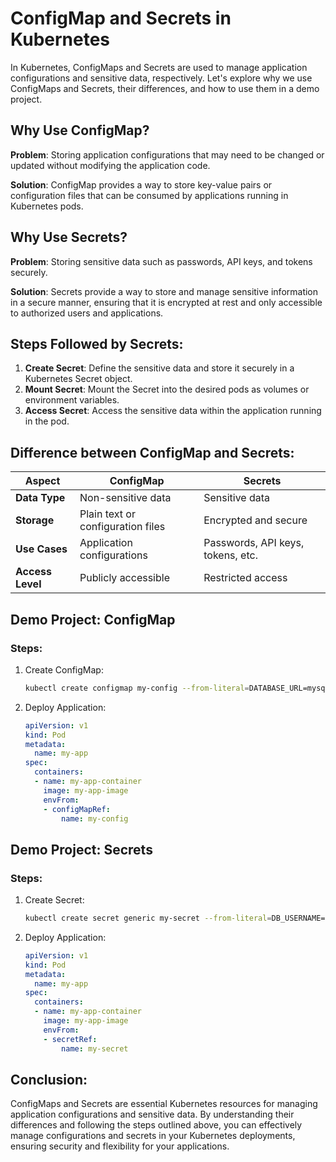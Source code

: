 # ConfigMap and Secrets in Kubernetes

In Kubernetes, ConfigMaps and Secrets are used to manage application configurations and sensitive data, respectively. Let's explore why we use ConfigMaps and Secrets, their differences, and how to use them in a demo project.

## Why Use ConfigMap?

**Problem**: Storing application configurations that may need to be changed or updated without modifying the application code.

**Solution**: ConfigMap provides a way to store key-value pairs or configuration files that can be consumed by applications running in Kubernetes pods.

## Why Use Secrets?

**Problem**: Storing sensitive data such as passwords, API keys, and tokens securely.

**Solution**: Secrets provide a way to store and manage sensitive information in a secure manner, ensuring that it is encrypted at rest and only accessible to authorized users and applications.

## Steps Followed by Secrets:

1. **Create Secret**: Define the sensitive data and store it securely in a Kubernetes Secret object.
2. **Mount Secret**: Mount the Secret into the desired pods as volumes or environment variables.
3. **Access Secret**: Access the sensitive data within the application running in the pod.

## Difference between ConfigMap and Secrets:

| Aspect          | ConfigMap                         | Secrets                            |
|-----------------|---------------------------------- |------------------------------------|
| **Data Type**   | Non-sensitive data                | Sensitive data                     |
| **Storage**     | Plain text or configuration files | Encrypted and secure               |
| **Use Cases**   | Application configurations        | Passwords, API keys, tokens, etc.  |
| **Access Level**| Publicly accessible               | Restricted access                  |

## Demo Project: ConfigMap

### Steps:

1. Create ConfigMap:
   ```bash
   kubectl create configmap my-config --from-literal=DATABASE_URL=mysql://localhost:3306/mydb
   ```

2. Deploy Application:
   ```yaml
   apiVersion: v1
   kind: Pod
   metadata:
     name: my-app
   spec:
     containers:
     - name: my-app-container
       image: my-app-image
       envFrom:
       - configMapRef:
           name: my-config
   ```

## Demo Project: Secrets

### Steps:

1. Create Secret:
   ```bash
   kubectl create secret generic my-secret --from-literal=DB_USERNAME=myuser --from-literal=DB_PASSWORD=mypassword
   ```

2. Deploy Application:
   ```yaml
   apiVersion: v1
   kind: Pod
   metadata:
     name: my-app
   spec:
     containers:
     - name: my-app-container
       image: my-app-image
       envFrom:
       - secretRef:
           name: my-secret
   ```

## Conclusion:

ConfigMaps and Secrets are essential Kubernetes resources for managing application configurations and sensitive data. By understanding their differences and following the steps outlined above, you can effectively manage configurations and secrets in your Kubernetes deployments, ensuring security and flexibility for your applications.